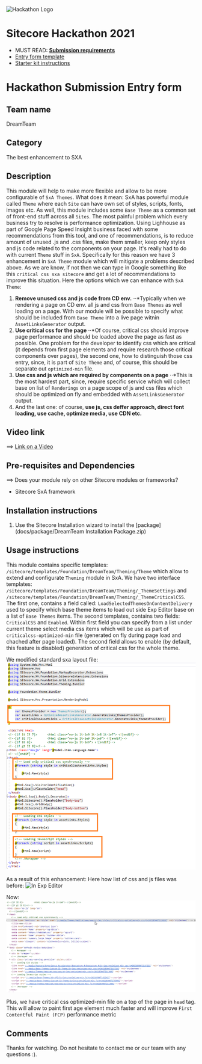 ![Hackathon Logo](docs/images/hackathon.png?raw=true "Hackathon Logo")
# Sitecore Hackathon 2021

- MUST READ: **[Submission requirements](SUBMISSION_REQUIREMENTS.md)**
- [Entry form template](ENTRYFORM.md)
- [Starter kit instructions](STARTERKIT_INSTRUCTIONS.md)
  

# Hackathon Submission Entry form

## Team name
DreamTeam

## Category
The best enhancement to SXA

## Description
This module will help to make more flexible and allow to be more configurable of `SxA Themes`. What does it mean: SxA has powerful module called `Theme` where each `Site`  can have own set of styles, scripts, fonts, images etc. As well, this module includes some `Base Theme` as a common set of front-end stuff across all `Sites`.
The most painful problem which every business try to resolve is performance optimization. Using Lighhouse as part of Google Page Speed Insight business faced with some recommendations from this tool, and one of recommendations, is to reduce amount of unused .js and .css files, make them smaller, keep only styles and js code related to the components on your page. It's really had to do with current `Theme` stuff in `SxA`. 
Specifically for this reason we have 3 enhancement in `SxA Theme` module which will mitigate a problems described above.
As we are know, if not then we can type in Google something like this `critical css sxa sitecore` and get a lot of recommendations to improve this situation. Here the options which we can enhance with `SxA Theme`:
1. __Remove unused css and js code from CD env.__
⋅⋅*Typically when we rendering a page on CD env. all js and css from `Base Themes` as well loading on a page. With our module will be possible to specify what should be included from `Base Theme` into a live page witnin `AssetLinksGenerator` output.
2. __Use critical css for the page__
⋅⋅*Of course, critical css should improve page performance and should be loaded above the page as fast as possible. One problem for the developer to identify css which are critical (it depends from first page elements and require research those critical components over pages), the second one, how to distinguish those css entry, since, it is part of `Site Theme` and, of course, this should be separate out `optimized-min` file.
3. __Use css and js which are required by components on a page__
⋅⋅*This is the most hardest part, since, require specific service which will collect base on list of `Renderings` on a page scope of js and css files which should be optimized on fly and embedded with `AssetLinksGenerator` output.
4. And the last one: of course, __use js, css deffer approach, direct font loading, use cache, optimize media, use CDN etc.__

## Video link
⟹ [Link on a Video](https://youtu.be/nR8q74RPDUY)


## Pre-requisites and Dependencies

⟹ Does your module rely on other Sitecore modules or frameworks?
- Sitecore SxA framework

## Installation instructions
1. Use the Sitecore Installation wizard to install the [package](docs/package/DreamTeam Installation Package.zip)

## Usage instructions
This module contains specific templates: `/sitecore/templates/Foundation/DreamTeam/Theming/Theme` which allow to extend and configurate `Theming` module in SxA. We have two interface templates: `/sitecore/templates/Foundation/DreamTeam/Theming/_ThemeSettings` and `/sitecore/templates/Foundation/DreamTeam/Theming/_ThemeCriticalCSS`.
The first one, contains a field called: `LoadSelectedThemesOnContentDelivery` used to specify which base theme items to load out side Exp Editor base on a list of `Base Themes` items.
The second templates, contains two fields: `CriticalCSS` and `Enabled`. Within first field you can specify from a list under current theme select media css items which will be use as part of `criticalcss-optimized-min` file (generated on fly during page load and chached after page loaded). The second field allows to enable (by default, this feature is disabled) generation of critical css for the whole theme.

We modified standard sxa layout file: 
![SxALayout.cshtml](docs/images/sxalayout_modified.png "SxALayout.cshtml modified")

As a result of this enhancement:
Here how list of css and js files was before:
![In Exp Editor](docs/image/before_changes.png)

Now:
![Now](docs/images/after_changes.png)

Plus, we have critical css optimized-min file on a top of the page in `head` tag. This will allow to paint first age element much faster and will improve `First Contentful Paint (FCP)` performance metric 

## Comments
Thanks for watching. Do not hesitate to contact me or our team with any questions :).

